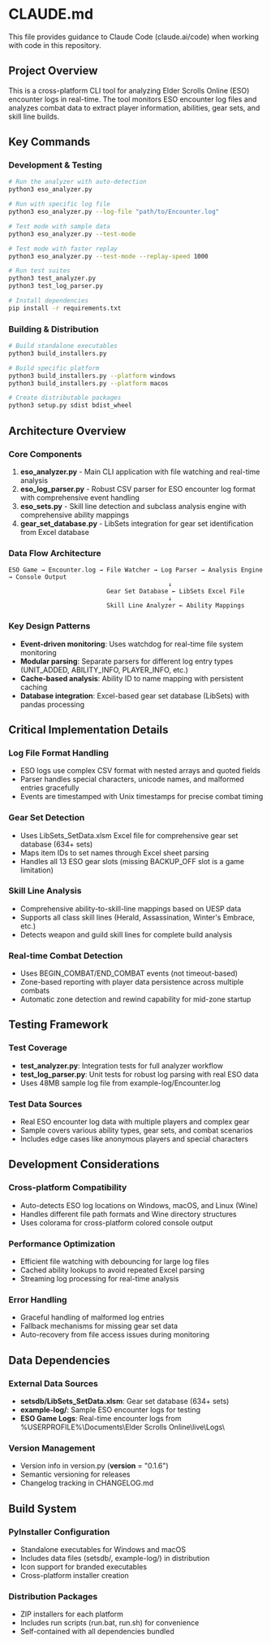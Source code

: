 # CLAUDE.md

This file provides guidance to Claude Code (claude.ai/code) when working with code in this repository.

## Project Overview

This is a cross-platform CLI tool for analyzing Elder Scrolls Online (ESO) encounter logs in real-time. The tool monitors ESO encounter log files and analyzes combat data to extract player information, abilities, gear sets, and skill line builds.

## Key Commands

### Development & Testing
```bash
# Run the analyzer with auto-detection
python3 eso_analyzer.py

# Run with specific log file
python3 eso_analyzer.py --log-file "path/to/Encounter.log"

# Test mode with sample data
python3 eso_analyzer.py --test-mode

# Test mode with faster replay
python3 eso_analyzer.py --test-mode --replay-speed 1000

# Run test suites
python3 test_analyzer.py
python3 test_log_parser.py

# Install dependencies
pip install -r requirements.txt
```

### Building & Distribution
```bash
# Build standalone executables
python3 build_installers.py

# Build specific platform
python3 build_installers.py --platform windows
python3 build_installers.py --platform macos

# Create distributable packages
python3 setup.py sdist bdist_wheel
```

## Architecture Overview

### Core Components

1. **eso_analyzer.py** - Main CLI application with file watching and real-time analysis
2. **eso_log_parser.py** - Robust CSV parser for ESO encounter log format with comprehensive event handling
3. **eso_sets.py** - Skill line detection and subclass analysis engine with comprehensive ability mappings
4. **gear_set_database.py** - LibSets integration for gear set identification from Excel database

### Data Flow Architecture

```
ESO Game → Encounter.log → File Watcher → Log Parser → Analysis Engine → Console Output
                                            ↓
                           Gear Set Database ← LibSets Excel File
                                            ↓
                           Skill Line Analyzer ← Ability Mappings
```

### Key Design Patterns

- **Event-driven monitoring**: Uses watchdog for real-time file system monitoring
- **Modular parsing**: Separate parsers for different log entry types (UNIT_ADDED, ABILITY_INFO, PLAYER_INFO, etc.)
- **Cache-based analysis**: Ability ID to name mapping with persistent caching
- **Database integration**: Excel-based gear set database (LibSets) with pandas processing

## Critical Implementation Details

### Log File Format Handling
- ESO logs use complex CSV format with nested arrays and quoted fields
- Parser handles special characters, unicode names, and malformed entries gracefully
- Events are timestamped with Unix timestamps for precise combat timing

### Gear Set Detection
- Uses LibSets_SetData.xlsm Excel file for comprehensive gear set database (634+ sets)
- Maps item IDs to set names through Excel sheet parsing
- Handles all 13 ESO gear slots (missing BACKUP_OFF slot is a game limitation)

### Skill Line Analysis
- Comprehensive ability-to-skill-line mappings based on UESP data
- Supports all class skill lines (Herald, Assassination, Winter's Embrace, etc.)
- Detects weapon and guild skill lines for complete build analysis

### Real-time Combat Detection
- Uses BEGIN_COMBAT/END_COMBAT events (not timeout-based)
- Zone-based reporting with player data persistence across multiple combats
- Automatic zone detection and rewind capability for mid-zone startup

## Testing Framework

### Test Coverage
- **test_analyzer.py**: Integration tests for full analyzer workflow
- **test_log_parser.py**: Unit tests for robust log parsing with real ESO data
- Uses 48MB sample log file from example-log/Encounter.log

### Test Data Sources
- Real ESO encounter log data with multiple players and complex gear
- Sample covers various ability types, gear sets, and combat scenarios
- Includes edge cases like anonymous players and special characters

## Development Considerations

### Cross-platform Compatibility
- Auto-detects ESO log locations on Windows, macOS, and Linux (Wine)
- Handles different file path formats and Wine directory structures
- Uses colorama for cross-platform colored console output

### Performance Optimization
- Efficient file watching with debouncing for large log files
- Cached ability lookups to avoid repeated Excel parsing
- Streaming log processing for real-time analysis

### Error Handling
- Graceful handling of malformed log entries
- Fallback mechanisms for missing gear set data
- Auto-recovery from file access issues during monitoring

## Data Dependencies

### External Data Sources
- **setsdb/LibSets_SetData.xlsm**: Gear set database (634+ sets)
- **example-log/**: Sample ESO encounter logs for testing
- **ESO Game Logs**: Real-time encounter logs from %USERPROFILE%\Documents\Elder Scrolls Online\live\Logs\

### Version Management
- Version info in version.py (__version__ = "0.1.6")
- Semantic versioning for releases
- Changelog tracking in CHANGELOG.md

## Build System

### PyInstaller Configuration
- Standalone executables for Windows and macOS
- Includes data files (setsdb/, example-log/) in distribution
- Icon support for branded executables
- Cross-platform installer creation

### Distribution Packages
- ZIP installers for each platform
- Includes run scripts (run.bat, run.sh) for convenience
- Self-contained with all dependencies bundled